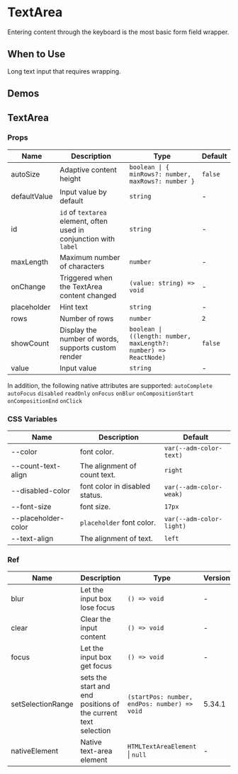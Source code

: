 # TextArea

Entering content through the keyboard is the most basic form field wrapper.

## When to Use

Long text input that requires wrapping.

## Demos

<code src="./demos/demo1.tsx"></code>

## TextArea

### Props

| Name | Description | Type | Default |
| --- | --- | --- | --- |
| autoSize | Adaptive content height | `boolean \| { minRows?: number, maxRows?: number }` | `false` |
| defaultValue | Input value by default | `string` | - |
| id | `id` of `textarea` element, often used in conjunction with `label` | `string` | - |
| maxLength | Maximum number of characters | `number` | - |
| onChange | Triggered when the TextArea content changed | `(value: string) => void` | - |
| placeholder | Hint text | `string` | - |
| rows | Number of rows | `number` | `2` |
| showCount | Display the number of words, supports custom render | `boolean \| ((length: number, maxLength?: number) => ReactNode)` | `false` |
| value | Input value | `string` | - |

In addition, the following native attributes are supported: `autoComplete` `autoFocus` `disabled` `readOnly` `onFocus` `onBlur` `onCompositionStart` `onCompositionEnd` `onClick`

### CSS Variables

| Name | Description | Default |
| --- | --- | --- |
| --color | font color. | `var(--adm-color-text)` |
| --count-text-align | The alignment of count text. | `right` |
| --disabled-color | font color in disabled status. | `var(--adm-color-weak)` |
| --font-size | font size. | `17px` |
| --placeholder-color | `placeholder` font color. | `var(--adm-color-light)` |
| --text-align | The alignment of text. | `left` |

### Ref

| Name | Description | Type | Version |
| --- | --- | --- | --- |
| blur | Let the input box lose focus | `() => void` | - |
| clear | Clear the input content | `() => void` | - |
| focus | Let the input box get focus | `() => void` | - |
| setSelectionRange | sets the start and end positions of the current text selection | `(startPos: number, endPos: number) => void` | 5.34.1 |
| nativeElement | Native text-area element | `HTMLTextAreaElement` \| `null` | - |

